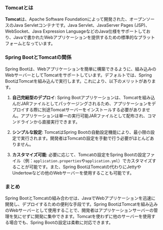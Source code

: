 
### Tomcatとは

**Tomcat**は、Apache Software Foundationによって開発された、オープンソースのJava Servletコンテナです。Java Servlet、JavaServer Pages (JSP)、WebSocket、Java Expression LanguageなどのJava仕様をサポートしており、Javaで書かれたWebアプリケーションを提供するための標準的なプラットフォームとなっています。

### Spring BootとTomcatの関係

Spring Bootは、Webアプリケーションを簡単に構築できるように、組み込みのWebサーバーとしてTomcatをサポートしています。デフォルトでは、Spring BootはTomcatを組み込んで実行します。これにより、以下のメリットがあります。

1. **自己完結型のデプロイ**: Spring Bootアプリケーションは、Tomcatを組み込んだJARファイルとしてパッケージングされるため、アプリケーションをデプロイする際に別途Tomcatサーバーをインストールする必要がありません。アプリケーションは単一の実行可能JARファイルとして配布され、コマンドラインから直接実行できます。

2. **シンプルな設定**: TomcatはSpring Bootの自動設定機能により、最小限の設定で実行されます。開発者はTomcatの設定を手動で行う必要がほとんどありません。

3. **カスタマイズ可能**: 必要に応じて、Tomcatの設定をSpring Bootの設定ファイル（例：`application.properties`や`application.yml`）でカスタマイズすることが可能です。また、Spring BootはTomcatの代わりにJettyやUndertowなどの他のWebサーバーを使用することも可能です。

### まとめ

Spring BootとTomcatの組み合わせは、JavaでWebアプリケーションを迅速に開発し、デプロイするための便利な手段です。Spring BootはTomcatを組み込みのWebサーバーとして使用することで、開発者はアプリケーションサーバーの管理を気にせずに開発に集中できます。Tomcatを使わずに他のサーバーを使用する場合でも、Spring Bootの設定は柔軟に対応できます。

